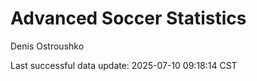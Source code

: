 # Advanced Soccer Statistics
Denis Ostroushko

<!-- gfm -->

Last successful data update: 2025-07-10 09:18:14 CST
